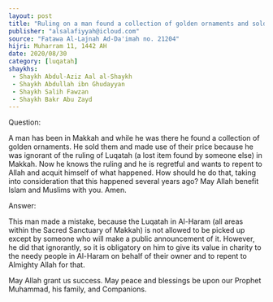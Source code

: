 ```yaml
---
layout: post
title: "Ruling on a man found a collection of golden ornaments and sold them because he was ignorant of the ruling of Luqatah in Al-Haram"
publisher: "alsalafiyyah@icloud.com"
source: "Fatawa Al-Lajnah Ad-Da'imah no. 21204"
hijri: Muharram 11, 1442 AH
date: 2020/08/30
category: [luqatah]
shaykhs: 
 - Shaykh Abdul-Aziz Aal al-Shaykh
 - Shaykh Abdullah ibn Ghudayyan
 - Shaykh Salih Fawzan
 - Shaykh Bakr Abu Zayd
---
```


Question: 

A man has been in Makkah and while he was there he found a collection of golden ornaments. He sold them and made use of their price because he was ignorant of the ruling of Luqatah (a lost item found by someone else) in Makkah. Now he knows the ruling and he is regretful and wants to repent to Allah and acquit himself of what happened. How should he do that, taking into consideration that this happened several years ago? May Allah benefit Islam and Muslims with you. Amen.

Answer:

This man made a mistake, because the Luqatah in Al-Haram (all areas within the Sacred Sanctuary of Makkah) is not allowed to be picked up except by someone who will make a public announcement of it. However, he did that ignorantly, so it is obligatory on him to give its value in charity to the needy people in Al-Haram on behalf of their owner and to repent to Almighty Allah for that.

May Allah grant us success. May peace and blessings be upon our Prophet Muhammad, his family, and Companions.
